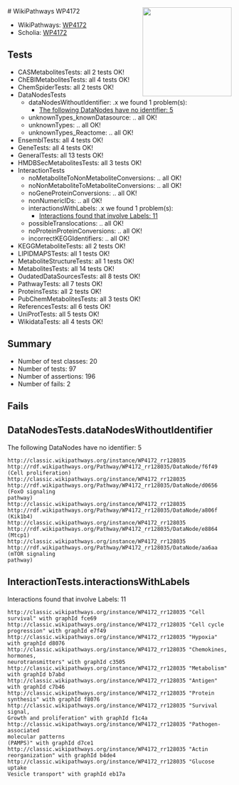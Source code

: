 <img style="float: right; width: 200px" src="https://upload.wikimedia.org/wikipedia/commons/thumb/8/83/Wplogo_with_text_500.png/640px-Wplogo_with_text_500.png" />
# WikiPathways WP4172

* WikiPathways: [WP4172](https://wikipathways.org/pathways/WP4172)
* Scholia: [WP4172](https://scholia.toolforge.org/wikipathways/WP4172)
## Tests
* CASMetabolitesTests: all 2 tests OK!
* ChEBIMetabolitesTests: all 4 tests OK!
* ChemSpiderTests: all 2 tests OK!
* DataNodesTests
    * dataNodesWithoutIdentifier: .x we found 1 problem(s):
        * [The following DataNodes have no identifier: 5](#d2d32fa4)
    * unknownTypes_knownDatasource: .. all OK!
    * unknownTypes: .. all OK!
    * unknownTypes_Reactome: .. all OK!
* EnsemblTests: all 4 tests OK!
* GeneTests: all 4 tests OK!
* GeneralTests: all 13 tests OK!
* HMDBSecMetabolitesTests: all 3 tests OK!
* InteractionTests
    * noMetaboliteToNonMetaboliteConversions: .. all OK!
    * noNonMetaboliteToMetaboliteConversions: .. all OK!
    * noGeneProteinConversions: .. all OK!
    * nonNumericIDs: .. all OK!
    * interactionsWithLabels: .x we found 1 problem(s):
        * [Interactions found that involve Labels: 11](#fe97a8b9)
    * possibleTranslocations: .. all OK!
    * noProteinProteinConversions: .. all OK!
    * incorrectKEGGIdentifiers: .. all OK!
* KEGGMetaboliteTests: all 2 tests OK!
* LIPIDMAPSTests: all 1 tests OK!
* MetaboliteStructureTests: all 1 tests OK!
* MetabolitesTests: all 14 tests OK!
* OudatedDataSourcesTests: all 8 tests OK!
* PathwayTests: all 7 tests OK!
* ProteinsTests: all 2 tests OK!
* PubChemMetabolitesTests: all 3 tests OK!
* ReferencesTests: all 6 tests OK!
* UniProtTests: all 5 tests OK!
* WikidataTests: all 4 tests OK!


## Summary

* Number of test classes: 20
* Number of tests: 97
* Number of assertions: 196
* Number of fails: 2

## Fails

<a name="d2d32fa4" />

## DataNodesTests.dataNodesWithoutIdentifier

The following DataNodes have no identifier: 5
```
http://classic.wikipathways.org/instance/WP4172_rr128035 http://rdf.wikipathways.org/Pathway/WP4172_rr128035/DataNode/f6f49 (Cell proliferation)
http://classic.wikipathways.org/instance/WP4172_rr128035 http://rdf.wikipathways.org/Pathway/WP4172_rr128035/DataNode/d0656 (FoxO signaling
pathway)
http://classic.wikipathways.org/instance/WP4172_rr128035 http://rdf.wikipathways.org/Pathway/WP4172_rr128035/DataNode/a806f (Kik1b4)
http://classic.wikipathways.org/instance/WP4172_rr128035 http://rdf.wikipathways.org/Pathway/WP4172_rr128035/DataNode/e8864 (Mtcp1)
http://classic.wikipathways.org/instance/WP4172_rr128035 http://rdf.wikipathways.org/Pathway/WP4172_rr128035/DataNode/aa6aa (mTOR signaling
pathway)
```

<a name="fe97a8b9" />

## InteractionTests.interactionsWithLabels

Interactions found that involve Labels: 11
```
http://classic.wikipathways.org/instance/WP4172_rr128035 "Cell survival" with graphId fce69
http://classic.wikipathways.org/instance/WP4172_rr128035 "Cell cycle progression" with graphId e7f49
http://classic.wikipathways.org/instance/WP4172_rr128035 "Hypoxia" with graphId d8076
http://classic.wikipathways.org/instance/WP4172_rr128035 "Chemokines, 
hormones, 
neurotransmitters" with graphId c3505
http://classic.wikipathways.org/instance/WP4172_rr128035 "Metabolism" with graphId b7abd
http://classic.wikipathways.org/instance/WP4172_rr128035 "Antigen" with graphId c7b46
http://classic.wikipathways.org/instance/WP4172_rr128035 "Protein synthesis" with graphId f8076
http://classic.wikipathways.org/instance/WP4172_rr128035 "Survival signal,
Growth and proliferation" with graphId f1c4a
http://classic.wikipathways.org/instance/WP4172_rr128035 "Pathogen-associated
molecular patterns
(PAMPS)" with graphId d7ce1
http://classic.wikipathways.org/instance/WP4172_rr128035 "Actin reorganization" with graphId b4de4
http://classic.wikipathways.org/instance/WP4172_rr128035 "Glucose uptake
Vesicle transport" with graphId eb17a
```

